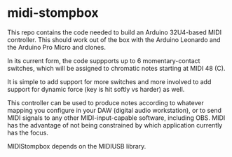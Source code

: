 # midi-stompbox
This repo contains the code needed to build an Arduino 32U4-based MIDI controller. This should work out of the box with the Arduino Leonardo and the Arduino Pro Micro and clones.

In its current form, the code suppports up to 6 momentary-contact switches, which will be assigned to chromatic notes starting at MIDI 48 (C).

It is simple to add support for more switches and more involved to add support for dynamic force (key is hit softly vs harder) as well.

This controller can be used to produce notes according to whatever mapping you configure in your DAW (digital audio workstation), or to send MIDI signals to any other MIDI-input-capable software, including OBS. MIDI has the advantage of not being constrained by which application currently has the focus.

MIDIStompbox depends on the MIDIUSB library.
